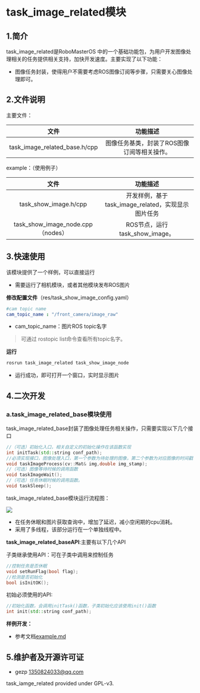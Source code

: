 # task_image_related模块

## 1.简介

task_image_related是RoboMasterOS 中的一个基础功能包，为用户开发图像处理相关的任务提供相关支持，加快开发速度。主要实现了以下功能：

* 图像任务封装，使得用户不需要考虑ROS图像订阅等步骤，只需要关心图像处理即可。

## 2.文件说明

主要文件：

|             文件              |                  功能描述                   |
| :---------------------------: | :-----------------------------------------: |
| task_image_related_base.h/cpp | 图像任务基类，封装了ROS图像订阅等相关操作。 |

example：（使用例子）

|               文件                |                      功能描述                      |
| :-------------------------------: | :------------------------------------------------: |
|       task_show_image.h/cpp       | 开发样例，基于task_image_related，实现显示图片任务 |
| task_show_image_node.cpp（nodes） |           ROS节点，运行task_show_image。           |

## 3.快速使用

该模块提供了一个样例，可以直接运行

* 需要运行了相机模块，或者其他模块发布ROS图片

__修改配置文件__（res/task_show_image_config.yaml）

```yaml
#cam topic name
cam_topic_name : "/front_camera/image_raw"
```

* cam_topic_name：图片ROS topic名字

> 可通过 rostopic list命令查看所有topic名字。

__运行__

```bash
rosrun task_image_related task_show_image_node
```

* 运行成功，即可打开一个窗口，实时显示图片

## 4.二次开发

### a.task_image_related_base模块使用

task_image_related_base封装了图像处理任务相关操作，只需要实现以下几个接口

```c++
//（可选）初始化入口，相关自定义的初始化操作在该函数实现
int initTask(std::string conf_path);
//必须实现接口，图像处理入口，第一个参数为待处理的图像，第二个参数为对应图像的时间戳(ROS时钟)
void taskImageProcess(cv::Mat& img,double img_stamp);
//（可选）图像等待时候的调用函数
void taskImageWait();
//（可选）任务休眠时候的调用函数。
void taskSleep();
```

task_image_related_base模块运行流程图：

![](doc/imgs/task_image_related.png)

* 在任务休眠和图片获取查询中，增加了延迟，减小空闲期的cpu消耗。
* 采用了多线程，该部分运行在一个单独线程中。

__task_image_related_baseAPI__:主要有以下几个API

子类继承使用API：可在子类中调用来控制任务

```c++
//控制任务是否休眠
void setRunFlag(bool flag);
//检测是否初始化
bool isInitOK();
```

初始必须使用的API:

```c++
//初始化函数，会调用initTask()函数，子类初始化应该使用init()函数
int init(std::string conf_path);
```

__样例开发：__

* 参考文档[example.md](doc/example.md)

## 5.维护者及开源许可证

- gezp 1350824033@qq.com

task_iamge_related provided under GPL-v3.